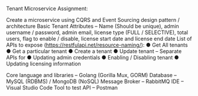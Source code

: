 Tenant Microservice Assignment:

Create a microservice using CQRS and Event Sourcing design pattern / architecture
Basic Tenant Attributes – Name (Should be unique), admin username / password, admin email, license type
(FULL / SELECTIVE), total users, flag to enable / disable, license start date and license end date
List of APIs to expose (https://restfulapi.net/resource-naming/):
  ● Get All tenants
  ● Get a particular tenant
  ● Create a tenant
  ● Update tenant – Separate APIs for
  ● Updating admin credentials
  ● Enabling / Disabling tenant
  ● Updating licensing information
  
Core language and libraries – Golang (Gorilla Mux, GORM)
Database – MySQL (RDBMS) / MongoDB (NoSQL)
Message Broker – RabbitMQ
IDE – Visual Studio Code
Tool to test API – Postman
